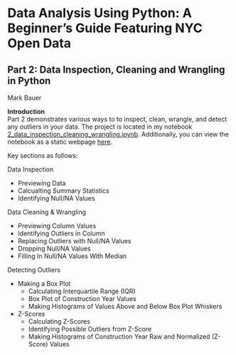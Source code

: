 # Data Analysis Using Python: A Beginner’s Guide Featuring NYC Open Data  

## Part 2: Data Inspection, Cleaning and Wrangling in Python  
Mark Bauer

**Introduction**  
Part 2 demonstrates various ways to to inspect, clean, wrangle, and detect any outliers in your data. The project is located in my notebook [2_data_inspection_cleaning_wrangling.ipynb](https://github.com/mebauer/data-analysis-using-python/blob/master/2-data-inspection-cleaning-wrangling/2_data_inspection_cleaning_wrangling.ipynb). Additionally, you can view the notebook as a static webpage [here](https://nbviewer.jupyter.org/github/mebauer/data-analysis-using-python/blob/master/2-data-inspection-cleaning-wrangling/2_data_inspection_cleaning_wrangling.ipynb).

Key sections as follows:

Data Inspection  
* Previewing Data  
* Calcualting Summary Statistics
* Identifying Null/NA Values
       
       
Data Cleaning & Wrangling  
* Previewing Column Values
* Identifying Outliers in Column
* Replacing Outliers with Null/NA Values
* Dropping Null/NA Values
* Filling In Null/NA Values With Median
       
       
Detecting Outliers  
* Making a Box Plot  
  * Calculating Interquartile Range (IQR)
  * Box Plot of Construction Year Values
  * Making Histograms of Values Above and Below Box Plot Whiskers
* Z-Scores  
  * Calculating Z-Scores
  * Identifying Possible Outliers from Z-Score
  * Making Histograms of Construction Year Raw and Normalized (Z-Score) Values         